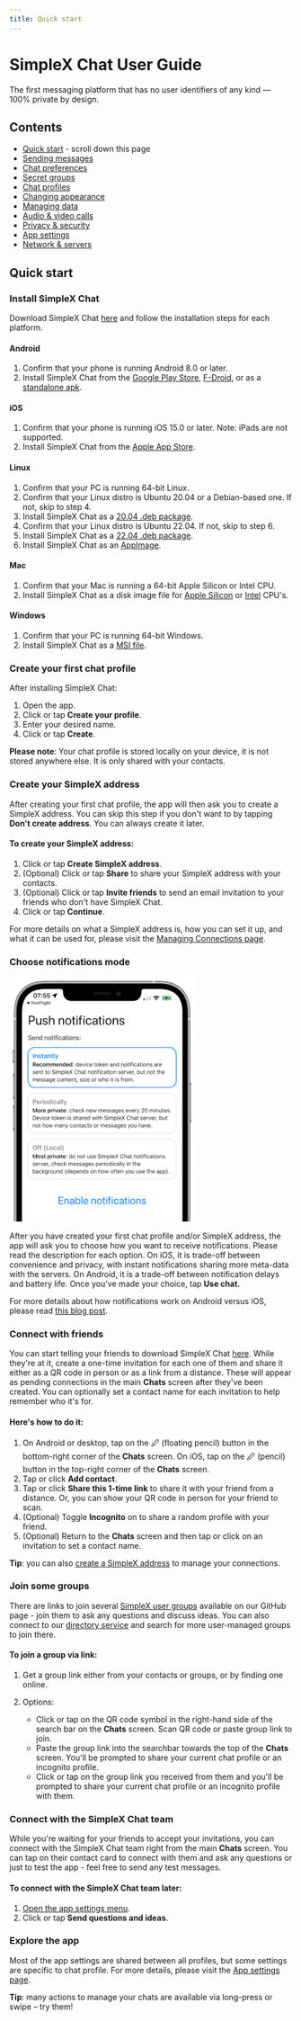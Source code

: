 ```yaml
---
title: Quick start
---
```


# SimpleX Chat User Guide

The first messaging platform that has no user identifiers of any kind — 100% private by design.

## Contents

- [Quick start](#quick-start) - scroll down this page
- [Sending messages](./send-messages.md)
- [Chat preferences](./chat-preferences.md)
- [Secret groups](./secret-groups.md)
- [Chat profiles](./chat-profiles.md)
- [Changing appearance](./changing-appearance.md)
- [Managing data](./managing-data.md)
- [Audio & video calls](./audio-video-calls.md)
- [Privacy & security](./privacy-security.md)
- [App settings](./app-settings.md)
- [Network & servers](./network-and-servers.md)

## Quick start

### Install SimpleX Chat

Download SimpleX Chat [here](https://simplex.chat/downloads/) and follow the installation steps for each platform.

#### Android

1. Confirm that your phone is running Android 8.0 or later.
2. Install SimpleX Chat from the [Google Play Store](https://play.google.com/store/apps/details?id=chat.simplex.app), [F-Droid](https://f-droid.org/en/packages/chat.simplex.app/), or as a [standalone apk](https://github.com/simplex-chat/simplex-chat/releases/latest/download/simplex.apk).

#### iOS

1. Confirm that your phone is running iOS 15.0 or later. Note: iPads are not supported.
2. Install SimpleX Chat from the [Apple App Store](https://apps.apple.com/us/app/simplex-chat/id1605771084).

#### Linux

1. Confirm that your PC is running 64-bit Linux.
2. Confirm that your Linux distro is Ubuntu 20.04 or a Debian-based one. If not, skip to step 4.
3. Install SimpleX Chat as a [20.04 .deb package](https://github.com/simplex-chat/simplex-chat/releases/latest/download/simplex-desktop-ubuntu-20_04-x86_64.deb).
4. Confirm that your Linux distro is Ubuntu 22.04. If not, skip to step 6.
5. Install SimpleX Chat as a [22.04 .deb package](https://github.com/simplex-chat/simplex-chat/releases/latest/download/simplex-desktop-ubuntu-22_04-x86_64.deb).
6. Install SimpleX Chat as an [AppImage](https://github.com/simplex-chat/simplex-chat/releases/latest/download/simplex-desktop-x86_64.AppImage).

#### Mac

1. Confirm that your Mac is running a 64-bit Apple Silicon or Intel CPU.
2. Install SimpleX Chat as a disk image file for [Apple Silicon](https://github.com/simplex-chat/simplex-chat/releases/latest/download/simplex-desktop-macos-aarch64.dmg) or [Intel](https://github.com/simplex-chat/simplex-chat/releases/latest/download/simplex-desktop-macos-x86_64.dmg) CPU's.

#### Windows

1. Confirm that your PC is running 64-bit Windows.
2. Install SimpleX Chat as a [MSI file](https://github.com/simplex-chat/simplex-chat/releases/latest/download/simplex-chat-windows-x86-64).

### Create your first chat profile

After installing SimpleX Chat:

1. Open the app.
2. Click or tap **Create your profile**.
3. Enter your desired name.
4. Click or tap **Create**.

**Please note**: Your chat profile is stored locally on your device, it is not stored anywhere else. It is only shared with your contacts.

### Create your SimpleX address

After creating your first chat profile, the app will then ask you to create a SimpleX address. You can skip this step if you don't want to by tapping **Don't create address**. You can always create it later.

#### To create your SimpleX address:

1. Click or tap **Create SimpleX address**.
2. (Optional) Click or tap **Share** to share your SimpleX address with your contacts.
3. (Optional) Click or tap **Invite friends** to send an email invitation to your friends who don't have SimpleX Chat.
4. Click or tap **Continue**.

For more details on what a SimpleX address is, how you can set it up, and what it can be used for, please visit the [Managing Connections page](#simplex-address).

### Choose notifications mode

<img src="../../blog/images/20220711-notifications.png" width="330">

After you have created your first chat profile and/or SimpleX address, the app will ask you to choose how you want to receive notifications. Please read the description for each option. On iOS, it is trade-off between convenience and privacy, with instant notifications sharing more meta-data with the servers. On Android, it is a trade-off between notification delays and battery life. Once you've made your choice, tap **Use chat**.

For more details about how notifications work on Android versus iOS, please read [this blog post](../../blog/20220404-simplex-chat-instant-notifications.md).

### Connect with friends

You can start telling your friends to download SimpleX Chat [here](https://simplex.chat/downloads/). While they're at it, create a one-time invitation for each one of them and share it either as a QR code in person or as a link from a distance. These will appear as pending connections in the main **Chats** screen after they've been created. You can optionally set a contact name for each invitation to help remember who it's for.

#### Here's how to do it:

1. On Android or desktop, tap on the 🖉 (floating pencil) button in the bottom-right corner of the **Chats** screen. On iOS, tap on the 🖉 (pencil) button in the top-right corner of the **Chats** screen.
2. Tap or click **Add contact**.
3. Tap or click **Share this 1-time link** to share it with your friend from a distance. Or, you can show your QR code in person for your friend to scan.
4. (Optional) Toggle **Incognito** on to share a random profile with your friend.
5. (Optional) Return to the **Chats** screen and then tap or click on an invitation to set a contact name.

**Tip**: you can also [create a SimpleX address](./making-connections.md#to-create-and-share-a-simplex-address) to manage your connections.

### Join some groups

There are links to join several [SimpleX user groups](../../README.md#join-user-groups) available on our GitHub page - join them to ask any questions and discuss ideas. You can also connect to our [directory service](https://simplex.chat/contact/#/?v=1-4&smp=smp%3A%2F%2Fu2dS9sG8nMNURyZwqASV4yROM28Er0luVTx5X1CsMrU%3D%40smp4.simplex.im%2FeXSPwqTkKyDO3px4fLf1wx3MvPdjdLW3%23%2F%3Fv%3D1-2%26dh%3DMCowBQYDK2VuAyEAaiv6MkMH44L2TcYrt_CsX3ZvM11WgbMEUn0hkIKTOho%253D%26srv%3Do5vmywmrnaxalvz6wi3zicyftgio6psuvyniis6gco6bp6ekl4cqj4id.onion) and search for more user-managed groups to join there.

#### To join a group via link:

1. Get a group link either from your contacts or groups, or by finding one online.

2. Options:
   - Click or tap on the QR code symbol in the right-hand side of the search bar on the **Chats** screen. Scan QR code or paste group link to join.
   - Paste the group link into the searchbar towards the top of the **Chats** screen. You'll be prompted to share your current chat profile or an incognito profile.
   - Click or tap on the group link you received from them and you'll be prompted to share  your current chat profile or an incognito profile with them.

### Connect with the SimpleX Chat team

While you're waiting for your friends to accept your invitations, you can connect with the SimpleX Chat team right from the main **Chats** screen. You can tap on their contact card to connect with them and ask any questions or just to test the app - feel free to send any test messages.

#### To connect with the SimpleX Chat team later:

1. [Open the app settings menu](./app-settings.md#opening-the-app-settings-menu).
2. Click or tap **Send questions and ideas**.

### Explore the app

Most of the app settings are shared between all profiles, but some settings are specific to chat profile. For more details, please visit the [App settings page](./app-settings.md).

**Tip**: many actions to manage your chats are available via long-press or swipe – try them!
